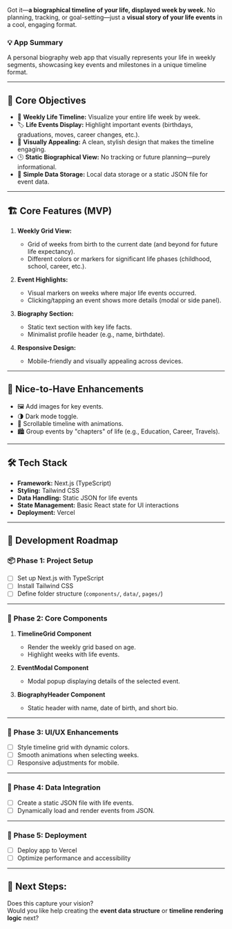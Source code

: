 Got it—**a biographical timeline of your life, displayed week by week.** No planning, tracking, or goal-setting—just a **visual story of your life events** in a cool, engaging format.

### 💡 **App Summary**

A personal biography web app that visually represents your life in weekly segments, showcasing key events and milestones in a unique timeline format.

---

## 🎯 **Core Objectives**

- 📅 **Weekly Life Timeline:** Visualize your entire life week by week.
- 🏷️ **Life Events Display:** Highlight important events (birthdays, graduations, moves, career changes, etc.).
- 🎨 **Visually Appealing:** A clean, stylish design that makes the timeline engaging.
- 🕒 **Static Biographical View:** No tracking or future planning—purely informational.
- 💾 **Simple Data Storage:** Local data storage or a static JSON file for event data.

---

## 🏗️ **Core Features (MVP)**

1. **Weekly Grid View:**

   - Grid of weeks from birth to the current date (and beyond for future life expectancy).
   - Different colors or markers for significant life phases (childhood, school, career, etc.).

2. **Event Highlights:**

   - Visual markers on weeks where major life events occurred.
   - Clicking/tapping an event shows more details (modal or side panel).

3. **Biography Section:**

   - Static text section with key life facts.
   - Minimalist profile header (e.g., name, birthdate).

4. **Responsive Design:**
   - Mobile-friendly and visually appealing across devices.

---

## 🌟 **Nice-to-Have Enhancements**

- 🖼️ Add images for key events.
- 🌗 Dark mode toggle.
- 📜 Scrollable timeline with animations.
- 🏙️ Group events by "chapters" of life (e.g., Education, Career, Travels).

---

## 🛠️ **Tech Stack**

- **Framework:** Next.js (TypeScript)
- **Styling:** Tailwind CSS
- **Data Handling:** Static JSON for life events
- **State Management:** Basic React state for UI interactions
- **Deployment:** Vercel

---

## 🚀 **Development Roadmap**

### 📦 **Phase 1: Project Setup**

- [ ] Set up Next.js with TypeScript
- [ ] Install Tailwind CSS
- [ ] Define folder structure (`components/`, `data/`, `pages/`)

---

### 🧩 **Phase 2: Core Components**

1. **TimelineGrid Component**

   - Render the weekly grid based on age.
   - Highlight weeks with life events.

2. **EventModal Component**

   - Modal popup displaying details of the selected event.

3. **BiographyHeader Component**
   - Static header with name, date of birth, and short bio.

---

### 🎨 **Phase 3: UI/UX Enhancements**

- [ ] Style timeline grid with dynamic colors.
- [ ] Smooth animations when selecting weeks.
- [ ] Responsive adjustments for mobile.

---

### 💾 **Phase 4: Data Integration**

- [ ] Create a static JSON file with life events.
- [ ] Dynamically load and render events from JSON.

---

### 🚀 **Phase 5: Deployment**

- [ ] Deploy app to Vercel
- [ ] Optimize performance and accessibility

---

## 💬 **Next Steps:**

Does this capture your vision?  
Would you like help creating the **event data structure** or **timeline rendering logic** next?
